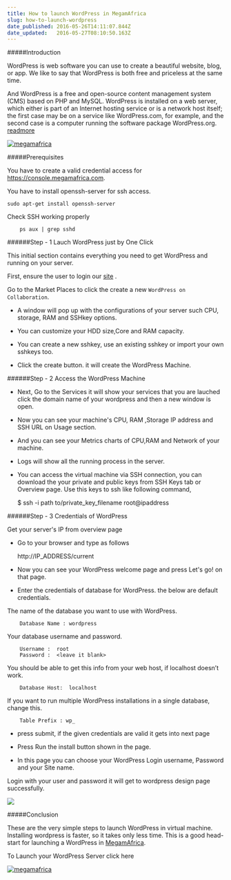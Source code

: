 ```yaml
---
title: How to launch WordPress in MegamAfrica
slug: how-to-launch-wordpress
date_published: 2016-05-26T14:11:07.844Z
date_updated:   2016-05-27T08:10:50.163Z
---
```


#####Introduction

WordPress is web software you can use to create a beautiful website, blog, or app. We like to say that WordPress is both free and priceless at the same time.

And WordPress is a free and open-source content management system (CMS) based on PHP and MySQL. WordPress is installed on a web server, which either is part of an Internet hosting service or is a network host itself; the first case may be on a service like WordPress.com, for example, and the second case is a computer running the software package WordPress.org. [readmore](https://wordpress.org/news/category/documentation/)

[![megamafrica](https://s3-ap-southeast-1.amazonaws.com/megampub/images/megamafrica/DEPLOY-TO-MEGAM-AFRICA-BIG1.png)](https://console.megamafrica.com)

#####Prerequisites

You have to create a valid credential access for https://console.megamafrica.com.

You have to install openssh-server for ssh access.

	sudo apt-get install openssh-server

Check SSH working properly

		ps aux | grep sshd
        
######Step - 1 Lauch WordPress just by One Click 

This initial section contains everything you need to get WordPress and running on your server.

First, ensure the user to login our [site](https://console.megamafrica.com) .

Go to the Market Places to click the create a new `WordPress on Collaboration`.

* A window will pop up with the configurations of your server such CPU, storage, RAM and SSHkey options.

* You can customize your HDD size,Core and RAM capacity.

* You can create a new sshkey, use an existing sshkey or import your own sshkeys too.

* Click the create button. it will create the WordPress Machine.

######Step - 2 Access the WordPress Machine
* Next, Go to the Services it will show your services that you are lauched click the domain name of your wordpress and then a new window is open.

* Now you can see your machine's CPU, RAM ,Storage IP address and SSH URL on Usage section.

* And you can see your Metrics charts of CPU,RAM and Network of your machine.

* Logs will show all the running process in the server.

* You can access the virtual machine via SSH connection, you can download the your private and public keys from SSH Keys tab or Overview page. Use this keys to ssh like following command,

	$ ssh -i path to/private_key_filename root@ipaddress


######Step - 3 Credentials of WordPress

Get your server's IP from overview page 

* Go to your browser and type as follows

	http://IP_ADDRESS/current 
    
* Now you can see your WordPress welcome page and press Let's go! on that page.

* Enter the credentials of database for WordPress. the below are default credentials. 

The name of the database you want to use with WordPress.
 
 		Database Name :	wordpress

Your database username and password.
		
        Username :  root
		Password :	<leave it blank>

You should be able to get this info from your web host, if localhost doesn’t work.

		Database Host:	localhost

If you want to run multiple WordPress installations in a single database, change this.

		Table Prefix : wp_

* press submit, if the given credentials are valid it gets into next page 

* Press Run the install button shown in the page. 

* In this page you can choose your WordPress Login username, Password and your Site name.

Login with your user and password it will get to wordpress design page successfully.

![](/content/images/2016/05/wordpress.png)


#####Conclusion

These are the very simple steps to launch WordPress in virtual machine. Installing wordpress is faster, so it takes only less time. This is a good head-start for launching a WordPress in [MegamAfrica](https://console.megamafrica.com).

To Launch your WordPress Server click here


[![megamafrica](https://s3-ap-southeast-1.amazonaws.com/megampub/images/megamafrica/DEPLOY-TO-MEGAM-AFRICA-BIG1.png)](https://console.megamafrica.com)
